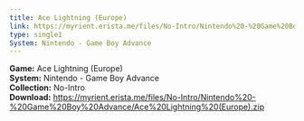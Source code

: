 ```yaml
---
title: Ace Lightning (Europe)
link: https://myrient.erista.me/files/No-Intro/Nintendo%20-%20Game%20Boy%20Advance/Ace%20Lightning%20(Europe).zip
type: single1
System: Nintendo - Game Boy Advance
---
```

<b>Game:</b> Ace Lightning (Europe)<br>
<b>System:</b> Nintendo - Game Boy Advance<br>
<b>Collection:</b> No-Intro<br>
<b>Download:</b> https://myrient.erista.me/files/No-Intro/Nintendo%20-%20Game%20Boy%20Advance/Ace%20Lightning%20(Europe).zip